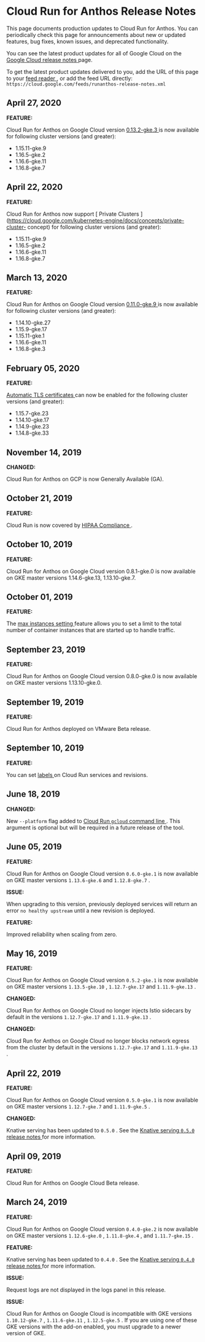 #  Cloud Run for Anthos Release Notes

This page documents production updates to Cloud Run for Anthos. You can
periodically check this page for announcements about new or updated features,
bug fixes, known issues, and deprecated functionality.

You can see the latest product updates for all of Google Cloud on the [ Google
Cloud release notes ](/release-notes) page.

To get the latest product updates delivered to you, add the URL of this page
to your [ feed reader
](https://wikipedia.org/wiki/Comparison_of_feed_aggregators) , or add the feed
URL directly: ` https://cloud.google.com/feeds/runanthos-release-notes.xml `

##  April 27, 2020

**FEATURE:**

Cloud Run for Anthos on Google Cloud version [ 0.13.2-gke.3
](https://github.com/knative/serving/releases/tag/v0.13.2) is now available
for following cluster versions (and greater):

  * 1.15.11-gke.9 
  * 1.16.5-gke.2 
  * 1.16.6-gke.11 
  * 1.16.8-gke.7 

##  April 22, 2020

**FEATURE:**

Cloud Run for Anthos now support [ Private Clusters
](https://cloud.google.com/kubernetes-engine/docs/concepts/private-cluster-
concept) for following cluster versions (and greater):

  * 1.15.11-gke.9 
  * 1.16.5-gke.2 
  * 1.16.6-gke.11 
  * 1.16.8-gke.7 

##  March 13, 2020

**FEATURE:**

Cloud Run for Anthos on Google Cloud version [ 0.11.0-gke.9
](https://github.com/knative/serving/releases/tag/v0.11.1) is now available
for following cluster versions (and greater):

  * 1.14.10-gke.27 
  * 1.15.9-gke.17 
  * 1.15.11-gke.1 
  * 1.16.6-gke.11 
  * 1.16.8-gke.3 

##  February 05, 2020

**FEATURE:**

[ Automatic TLS certificates ](https://cloud.google.com/run/docs/gke/auto-tls)
can now be enabled for the following cluster versions (and greater):

  * 1.15.7-gke.23 
  * 1.14.10-gke.17 
  * 1.14.9-gke.23 
  * 1.14.8-gke.33 

##  November 14, 2019

**CHANGED:**

Cloud Run for Anthos on GCP is now Generally Available (GA).

##  October 21, 2019

**FEATURE:**

Cloud Run is now covered by [ HIPAA Compliance
](https://cloud.google.com/security/compliance/hipaa/) .

##  October 10, 2019

**FEATURE:**

Cloud Run for Anthos on Google Cloud version 0.8.1-gke.0 is now available on
GKE master versions 1.14.6-gke.13, 1.13.10-gke.7.

##  October 01, 2019

**FEATURE:**

The [ max instances setting
](https://cloud.google.com/run/docs/configuring/max-instances) feature allows
you to set a limit to the total number of container instances that are started
up to handle traffic.

##  September 23, 2019

**FEATURE:**

Cloud Run for Anthos on Google Cloud version 0.8.0-gke.0 is now available on
GKE master versions 1.13.10-gke.0.

##  September 19, 2019

**FEATURE:**

Cloud Run for Anthos deployed on VMware Beta release.

##  September 10, 2019

**FEATURE:**

You can set [ labels ](https://cloud.google.com/run/docs/configuring/labels)
on Cloud Run services and revisions.

##  June 18, 2019

**CHANGED:**

New ` --platform ` flag added to [ Cloud Run ` gcloud ` command line
](https://cloud.google.com/sdk/gcloud/reference/beta/run/) . This argument is
optional but will be required in a future release of the tool.

##  June 05, 2019

**FEATURE:**

Cloud Run for Anthos on Google Cloud version ` 0.6.0-gke.1 ` is now available
on GKE master versions ` 1.13.6-gke.6 ` and ` 1.12.8-gke.7 ` .

**ISSUE:**

When upgrading to this version, previously deployed services will return an
error ` no healthy upstream ` until a new revision is deployed.

**FEATURE:**

Improved reliability when scaling from zero.

##  May 16, 2019

**FEATURE:**

Cloud Run for Anthos on Google Cloud version ` 0.5.2-gke.1 ` is now available
on GKE master versions ` 1.13.5-gke.10 ` , ` 1.12.7-gke.17 ` and `
1.11.9-gke.13 ` .

**CHANGED:**

Cloud Run for Anthos on Google Cloud no longer injects Istio sidecars by
default in the versions ` 1.12.7-gke.17 ` and ` 1.11.9-gke.13 ` .

**CHANGED:**

Cloud Run for Anthos on Google Cloud no longer blocks network egress from the
cluster by default in the versions ` 1.12.7-gke.17 ` and ` 1.11.9-gke.13 ` .

##  April 22, 2019

**FEATURE:**

Cloud Run for Anthos on Google Cloud version ` 0.5.0-gke.1 ` is now available
on GKE master versions ` 1.12.7-gke.7 ` and ` 1.11.9-gke.5 ` .

**CHANGED:**

Knative serving has been updated to ` 0.5.0 ` . See the [ Knative serving `
0.5.0 ` release notes
](https://github.com/knative/serving/releases/tag/v0.5.0) for more
information.

##  April 09, 2019

**FEATURE:**

Cloud Run for Anthos on Google Cloud Beta release.

##  March 24, 2019

**FEATURE:**

Cloud Run for Anthos on Google Cloud version ` 0.4.0-gke.2 ` is now available
on GKE master versions ` 1.12.6-gke.0 ` , ` 1.11.8-gke.4 ` , and `
1.11.7-gke.15 ` .

**FEATURE:**

Knative serving has been updated to ` 0.4.0 ` . See the [ Knative serving `
0.4.0 ` release notes
](https://github.com/knative/serving/releases/tag/v0.4.0) for more
information.

**ISSUE:**

Request logs are not displayed in the logs panel in this release.

**ISSUE:**

Cloud Run for Anthos on Google Cloud is incompatible with GKE versions `
1.10.12-gke.7 ` , ` 1.11.6-gke.11 ` , ` 1.12.5-gke.5 ` . If you are using one
of these GKE versions with the add-on enabled, you must upgrade to a newer
version of GKE.

